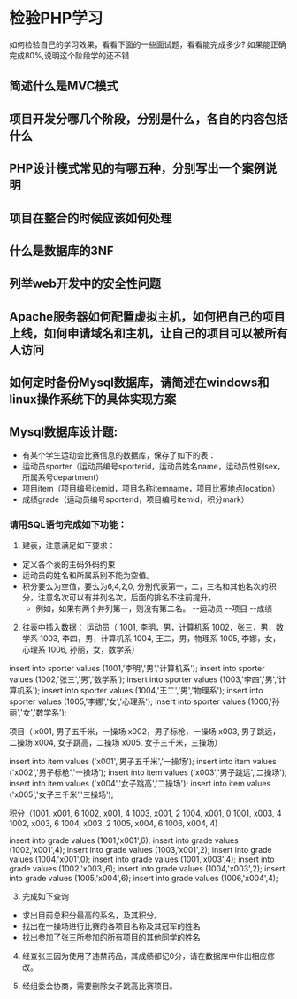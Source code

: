 # 检验PHP学习

如何检验自己的学习效果，看看下面的一些面试题，看看能完成多少? 如果能正确完成80%,说明这个阶段学的还不错


## 简述什么是MVC模式

## 项目开发分哪几个阶段，分别是什么，各自的内容包括什么

## PHP设计模式常见的有哪五种，分别写出一个案例说明

## 项目在整合的时候应该如何处理

## 什么是数据库的3NF

## 列举web开发中的安全性问题

## Apache服务器如何配置虚拟主机，如何把自己的项目上线，如何申请域名和主机，让自己的项目可以被所有人访问

## 如何定时备份Mysql数据库，请简述在windows和linux操作系统下的具体实现方案



## Mysql数据库设计题:
* 有某个学生运动会比赛信息的数据库，保存了如下的表：
* 运动员sporter（运动员编号sporterid，运动员姓名name，运动员性别sex，所属系号department）
* 项目item（项目编号itemid，项目名称itemname，项目比赛地点location）
* 成绩grade（运动员编号sporterid，项目编号itemid，积分mark）



### 请用SQL语句完成如下功能：
1. 建表，注意满足如下要求：
  * 定义各个表的主码外码约束
  * 运动员的姓名和所属系别不能为空值。
  * 积分要么为空值，要么为6,4,2,0, 分别代表第一，二，三名和其他名次的积分，注意名次可以有并列名次，后面的排名不往前提升，
    * 例如，如果有两个并列第一，则没有第二名。
     --运动员
     --项目
     --成绩
  

2. 往表中插入数据：
运动员（
  1001, 李明，男，计算机系
  1002，张三，男，数学系
  1003, 李四，男，计算机系
  1004, 王二，男，物理系
  1005, 李娜，女，心理系
  1006, 孙丽，女，数学系）
  
  insert into sporter values (1001,'李明','男','计算机系');
  insert into sporter values (1002,'张三','男','数学系');
  insert into sporter values (1003,'李四','男','计算机系');
  insert into sporter values (1004,'王二','男','物理系');
  insert into sporter values (1005,'李娜','女','心理系');
  insert into sporter values (1006,'孙丽','女','数学系');


项目（
  x001, 男子五千米，一操场
  x002，男子标枪，一操场
  x003, 男子跳远，二操场
  x004, 女子跳高，二操场
  x005, 女子三千米，三操场）

  insert into item values ('x001','男子五千米','一操场');
  insert into item values ('x002','男子标枪','一操场');
  insert into item values ('x003','男子跳远','二操场');
  insert into item values ('x004','女子跳高','二操场');
  insert into item values ('x005','女子三千米','三操场');


积分（1001,  x001, 6
  1002,   x001, 4
  1003,  x001, 2
  1004,  x001, 0
  1001,  x003, 4
  1002,  x003, 6
  1004,  x003, 2
  1005,  x004, 6
  1006,  x004, 4)

  insert into grade values (1001,'x001',6);
  insert into grade values (1002,'x001',4);
  insert into grade values (1003,'x001',2);
  insert into grade values (1004,'x001',0);
  insert into grade values (1001,'x003',4);
  insert into grade values (1002,'x003',6);
  insert into grade values (1004,'x003',2);
  insert into grade values (1005,'x004',6);
  insert into grade values (1006,'x004',4);


3. 完成如下查询
* 求出目前总积分最高的系名，及其积分。
* 找出在一操场进行比赛的各项目名称及其冠军的姓名
* 找出参加了张三所参加的所有项目的其他同学的姓名

4. 经查张三因为使用了违禁药品，其成绩都记0分，请在数据库中作出相应修改。

5. 经组委会协商，需要删除女子跳高比赛项目。
